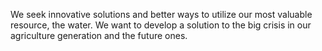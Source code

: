 We seek innovative solutions and better ways to utilize our most valuable resource, the water. We want to develop a solution to the big crisis in our agriculture generation and the future ones.
